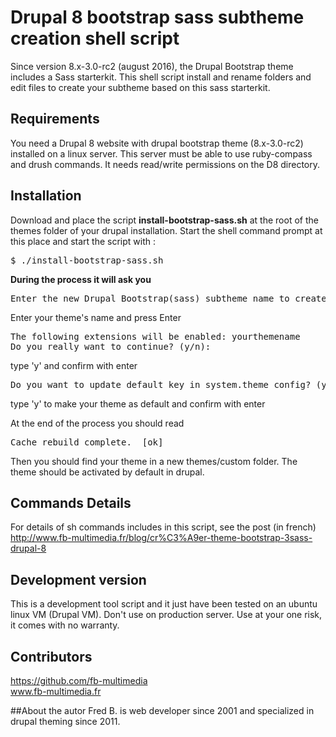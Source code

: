 # Drupal 8 bootstrap sass subtheme creation shell script

Since version 8.x-3.0-rc2 (august 2016), the Drupal Bootstrap theme includes a Sass starterkit.
This shell script install and rename folders and edit files to create your subtheme based on this sass starterkit.

## Requirements
You need a Drupal 8 website with drupal bootstrap theme (8.x-3.0-rc2) installed on a linux server. This server must be able to use ruby-compass and drush commands. It needs read/write permissions on the D8 directory.

## Installation
Download and place the script <b>install-bootstrap-sass.sh</b> at the root of the themes folder of your drupal installation.
Start the shell command prompt at this place and start the script with :
<pre>$ ./install-bootstrap-sass.sh</pre>

<b>During the process it will ask you</b>
<pre>Enter the new Drupal Bootstrap(sass) subtheme name to create:</pre>
Enter your theme's name and press Enter

<pre>The following extensions will be enabled: yourthemename
Do you really want to continue? (y/n):</pre>
type 'y' and confirm with enter

<pre>Do you want to update default key in system.theme config? (y/n):</pre>
type 'y' to make your theme as default and confirm with enter

At the end of the process you should read
<pre>Cache rebuild complete.  [ok]</pre>

Then you should find your theme in a new themes/custom folder. The theme should be activated by default in drupal.

## Commands Details
For details of sh commands includes in this script, see the post (in french)
http://www.fb-multimedia.fr/blog/cr%C3%A9er-theme-bootstrap-3sass-drupal-8

## Development version
This is a development tool script and it just have been tested on an ubuntu linux VM (Drupal VM). Don't use on production server.
Use at your one risk, it comes with no warranty.

## Contributors
https://github.com/fb-multimedia<br>
www.fb-multimedia.fr


##About the autor
Fred B. is web developer since 2001 and specialized in drupal theming since 2011.
